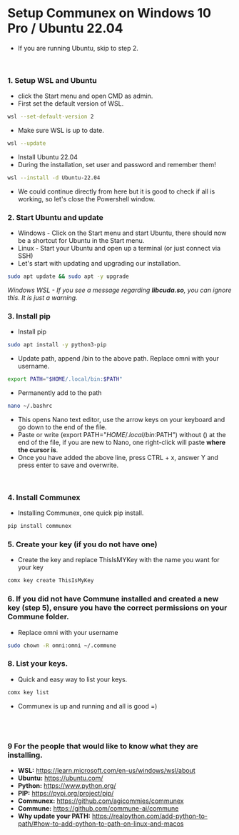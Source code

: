 # Setup Communex on Windows 10 Pro / Ubuntu 22.04
- If you are running Ubuntu, skip to step 2.

<br>

### 1. Setup WSL and Ubuntu
- click the Start menu and open CMD as admin.
- First set the default version of WSL.
```sh
wsl --set-default-version 2
```
- Make sure WSL is up to date.
```sh
wsl --update
```
- Install Ubuntu 22.04
- During the installation, set user and password and remember them!
```sh
wsl --install -d Ubuntu-22.04 
```
- We could continue directly from here but it is good to check if all is working, so let's close the Powershell window.

### 2. Start Ubuntu and update
- Windows - Click on the Start menu and start Ubuntu, there should now be a shortcut for Ubuntu in the Start menu.
- Linux - Start your Ubuntu and open up a terminal (or just connect via SSH)
- Let's start with updating and upgrading our installation.

```sh
sudo apt update && sudo apt -y upgrade
```
*Windows WSL - If you see a message regarding **libcuda.so**, you can ignore this. It is just a warning.*

### 3. Install pip
- Install pip
```sh
sudo apt install -y python3-pip
```

- Update path, append /bin to the above path. Replace omni with your username.
```sh
export PATH="$HOME/.local/bin:$PATH"
```
-  Permanently add to the path
```sh
nano ~/.bashrc 
```
- This opens Nano text editor, use the arrow keys on your keyboard and go down to the end of the file.
- Paste or write (export PATH="$HOME/.local/bin:$PATH") without () at the end of the file, if you are new to Nano, one right-click will paste **where the cursor is**.
- Once you have added the above line, press CTRL + x, answer Y and press enter to save and overwrite.

<br/>

### 4. Install Communex
- Installing Communex, one quick pip install.
```sh
pip install communex
```

### 5. Create your key  (if you do not have one)
- Create the key and replace ThisIsMYKey with the name you want for your key
```sh
comx key create ThisIsMyKey 
```

### 6. If you did not have Commune installed and created a new key (step 5), ensure you have the correct permissions on your Commune folder.
- Replace omni with your username
```sh
sudo chown -R omni:omni ~/.commune
```

### 8. List your keys.
- Quick and easy way to list your keys.
```sh
comx key list
```
- Communex is up and running and all is good =)

<br/><br/>

### 9 For the people that would like to know what they are installing.

- **WSL:** https://learn.microsoft.com/en-us/windows/wsl/about
- **Ubuntu:** https://ubuntu.com/
- **Python:** https://www.python.org/
- **PIP:** https://pypi.org/project/pip/
- **Communex:** https://github.com/agicommies/communex
- **Commune:** https://github.com/commune-ai/commune
- **Why update your PATH:** https://realpython.com/add-python-to-path/#how-to-add-python-to-path-on-linux-and-macos
<br><br>
